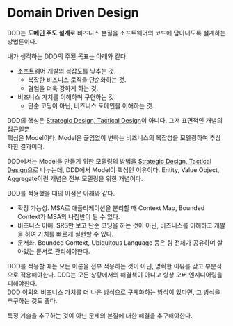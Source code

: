 # Domain Driven Design
DDD는 **도메인 주도 설계**로 비즈니스 본질을 소프트웨어의 코드에 담아내도록 설계하는 방법론이다.

내가 생각하는 DDD의 주된 목표는 아래와 같다. 
- 소프트웨어 개발의 복잡도를 낮추는 것.
  - 복잡한 비즈니스 로직을 단순화하는 것.
  - 협업을 더욱 강하게 하는 것.
- 비즈니스 가치를 이해하며 구현하는 것.
  - 단순 코딩이 아닌, 비즈니스 도메인을 이해하는 것.

DDD의 핵심은 [Strategic Design, Tactical Design](Strategic%EA%B3%BC%20Tactical%20Design%EC%9D%98%20%EC%B0%A8%EC%9D%B4.md)이 아니다. 그저 표면적인 개념의 접근일뿐 <br/> 
핵심은 Model이다. Model은 끊임없이 변하는 비즈니스의 복잡성을 모델링하여 추상화한 결과이다.

DDD에서는 Model을 만들기 위한 모델링의 방법을 [Strategic Design, Tactical Design](Strategic%EA%B3%BC%20Tactical%20Design%EC%9D%98%20%EC%B0%A8%EC%9D%B4.md)으로 나누는데,
DDD에서 Model이 핵심인 이유이다. Entity, Value Object, Aggregate이런 개념은 전부 모델링을 위한 개념이다.

DDD를 적용했을 때의 이점은 아래와 같다.
- 확장 가능성. MSA로 애플리케이션을 분리할 때 Context Map, Bounded Context가 MSA의 나침반이 될 수 있다.
- 비즈니스 이해. SRS만 보고 단순 코딩을 하는 것이 아닌, 비즈니스를 이해하고 개발을 하여 가치를 빠르게 실현할 수 있다.
- 문서화. Bounded Context, Ubiquitous Language 등은 팀 전체가 공유하며 살아있는 문서로 관리해야한다. 

DDD를 적용할 때는 모든 이론을 전부 적용하는 것이 아닌, 명확한 이유를 갖고 부분적으로 적용해야한다.
DDD는 모든 상황에서의 해결책이 아니고 항상 오버 엔지니어링을 피해야한다. <br/>
DDD 이외의 비즈니스 가치를 더 나은 방식으로 구체화하는 방식이 있다면, 그 방식을 추구하는 것도 좋다.

특정 기술을 추구하는 것이 아닌 문제의 본질에 대한 해결을 추구해야한다.